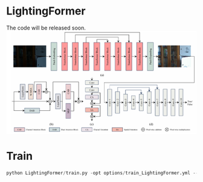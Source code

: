 # LightingFormer
The code will be released soon.
![](model.png)
# Train

```python
python LightingFormer/train.py -opt options/train_LightingFormer.yml --auto_resume
```

